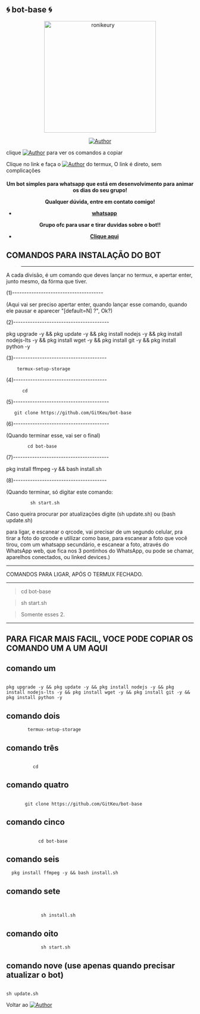 ## 🌀 bot-base 🌀
<div align="center">
<img src="https://photos.app.goo.gl/jrY8C8Ywkk2ebf1Y7" alt="ronikeury" width="300" />



</div>
<p align="center">
  <a href="https://github.com/GitKeu/bot-base"><img title="Author" src="https://img.shields.io/github/forks/GitKeu/bot-base?color=black&label=ronikeury&logo=ronikeury&logoColor=ronikeury" /></a>
  
clique  <a href="https://github.com/GitKeu/bot-base#para-ficar-mais-facil-voce-pode-copiar-os-comando-um-a-um-aqui"><img title="Author" src="https://img.shields.io/badge/-AQUI!!!-blue" /></a> para ver os comandos a copiar

Clique no link e faça o <a href="https://dw.uptodown.com/dwn/1QZZS9-th_Zu6lVmhY-O5Ko39mdO_rPHncbcjEKLvWibGJORvta2fBTox2fy3B7qzku-2naCrGzyToaaUM9HyXx4NNF2WaCjhMZl_JSsoqztEn1hMsqTBtdlrn_97Gxw/Vvw1XqTQatkQhMWSLIoy3mQYA286Dc2QS467B9qc4JNmwjf0pG6dXx3iegskRPM9xut7Fc5oaAAsHW10Mg3bWlWI3C45jf0CqyzRjoN6nj5yy-56c-4EyK-ycFTmxIKH/Dh94MrKyLYcua_RfgcJzULU1MOPl2saxHFxlmpswTk_u_aPCOUDHLmr0U4wUINQ6/"><img title="Author" src="https://img.shields.io/badge/-DOWNLOAD-blue" /></a> do termux, 
    O link é direto, sem complicações
<h4 align="center">

Um bot simples para whatsapp que está em desenvolvimento para animar os dias do seu grupo!

Qualquer dúvida, entre em contato comigo!
- [whatsapp](https://wa.me/5519986110794)

Grupo ofc para usar e tirar duvidas sobre o bot!!
- [Clique aqui](https://chat.whatsapp.com/GRWgGE02S2822S7E3zb84P)

## COMANDOS PARA INSTALAÇÃO DO BOT


> -----------------------------------

A cada divisão, é um comando que deves lançar no termux, e apertar enter, junto mesmo, da fórma que tiver.

(1)--------------------------------------

(Aqui vai ser preciso apertar enter, quando lançar esse comando, quando ele pausar e aparecer "[default=N] ?", Ok?)

(2)----------------------------------------

pkg upgrade -y && pkg update -y && pkg install nodejs -y && pkg install nodejs-lts -y && pkg install wget -y && pkg install git -y && pkg install python -y

(3)---------------------------------------

        termux-setup-storage 

(4)---------------------------------------

          cd

(5)----------------------------------------

       git clone https://github.com/GitKeu/bot-base

(6)----------------------------------------

(Quando terminar esse, vai ser o final)

            cd bot-base

(7)----------------------------------------
    
  pkg install ffmpeg -y && bash install.sh

(8)---------------------------------------

(Quando terminar, só digitar este comando:


             sh start.sh 
Caso queira procurar por atualizações digite (sh update.sh) ou (bash update.sh)


para ligar, e escanear o qrcode, vai precisar de um segundo celular, pra tirar a foto do qrcode e utilizar como base, para escanear a foto que você tirou, com um whatsapp secundário, e escanear a foto, através do WhatsApp web, que fica nos 3 pontinhos do WhatsApp, ou pode se chamar, aparelhos conectados, ou linked devices.)

-------------------------------------------

COMANDOS PARA LIGAR, APÓS O TERMUX FECHADO. 

-------------------------------------------

>    cd bot-base

>    sh start.sh 

>    Somente esses 2.

-------------------------------------------

## PARA FICAR MAIS FACIL, VOCE PODE COPIAR OS COMANDO UM A UM AQUI 

## comando um
```

pkg upgrade -y && pkg update -y && pkg install nodejs -y && pkg install nodejs-lts -y && pkg install wget -y && pkg install git -y && pkg install python -y

```

## comando dois

```
        termux-setup-storage 

```
## comando três
```

          cd
```

## comando quatro

```

       git clone https://github.com/GitKeu/bot-base

```

## comando cinco

```

            cd bot-base

```

## comando seis
 
```
  pkg install ffmpeg -y && bash install.sh

```

## comando sete
```


             sh install.sh 
```
## comando oito

```
             sh start.sh
```

## comando nove (use apenas quando precisar atualizar o bot)

```

sh update.sh 

```

Voltar ao <a href="https://github.com/GitKeu/bot-base#-bot-base-"><img title="Author" src="https://img.shields.io/badge/-topo-yellow" /></a>


</p>
</h4>
